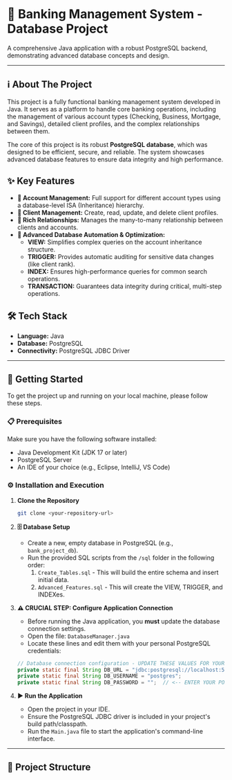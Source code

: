 # 🏦 Banking Management System - Database Project

A comprehensive Java application with a robust PostgreSQL backend, demonstrating advanced database concepts and design.

---

## ℹ️ About The Project

This project is a fully functional banking management system developed in Java. It serves as a platform to handle core banking operations, including the management of various account types (Checking, Business, Mortgage, and Savings), detailed client profiles, and the complex relationships between them.

The core of this project is its robust **PostgreSQL database**, which was designed to be efficient, secure, and reliable. The system showcases advanced database features to ensure data integrity and high performance.

## ✨ Key Features

* **💼 Account Management:** Full support for different account types using a database-level ISA (Inheritance) hierarchy.
* **👤 Client Management:** Create, read, update, and delete client profiles.
* **🔗 Rich Relationships:** Manages the many-to-many relationship between clients and accounts.
* **🤖 Advanced Database Automation & Optimization:**
    * **VIEW:** Simplifies complex queries on the account inheritance structure.
    * **TRIGGER:** Provides automatic auditing for sensitive data changes (like client rank).
    * **INDEX:** Ensures high-performance queries for common search operations.
    * **TRANSACTION:** Guarantees data integrity during critical, multi-step operations.

## 🛠️ Tech Stack
* **Language:** Java
* **Database:** PostgreSQL
* **Connectivity:** PostgreSQL JDBC Driver

---

## 🚀 Getting Started

To get the project up and running on your local machine, please follow these steps.

### 📋 Prerequisites

Make sure you have the following software installed:
* Java Development Kit (JDK 17 or later)
* PostgreSQL Server
* An IDE of your choice (e.g., Eclipse, IntelliJ, VS Code)

### ⚙️ Installation and Execution

1.  **Clone the Repository**
    ```sh
    git clone <your-repository-url>
    ```

2.  **🗄️ Database Setup**
    * Create a new, empty database in PostgreSQL (e.g., `bank_project_db`).
    * Run the provided SQL scripts from the `/sql` folder in the following order:
        1.  `Create_Tables.sql` - This will build the entire schema and insert initial data.
        2.  `Advanced_Features.sql` - This will create the VIEW, TRIGGER, and INDEXes.

3.  **⚠️ CRUCIAL STEP: Configure Application Connection**
    * Before running the Java application, you **must** update the database connection settings.
    * Open the file: `DatabaseManager.java`
    * Locate these lines and edit them with your personal PostgreSQL credentials:

    ```java
    // Database connection configuration - UPDATE THESE VALUES FOR YOUR ENVIRONMENT
    private static final String DB_URL = "jdbc:postgresql://localhost:5433/bank_project_db";  // <-- UPDATE THE PORT NUMBER HERE IF NEEDED
    private static final String DB_USERNAME = "postgres";
    private static final String DB_PASSWORD = "";  // <-- ENTER YOUR POSTGRESQL PASSWORD HERE
    ```

4.  **▶️ Run the Application**
    * Open the project in your IDE.
    * Ensure the PostgreSQL JDBC driver is included in your project's build path/classpath.
    * Run the `Main.java` file to start the application's command-line interface.

---

## 📂 Project Structure
